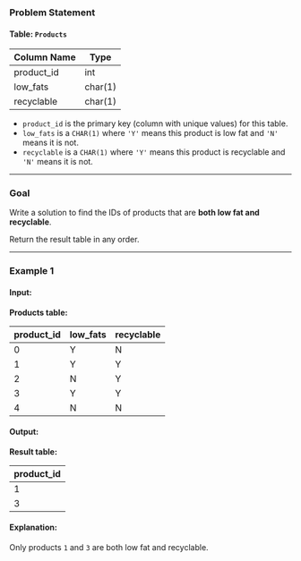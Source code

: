 ### Problem Statement

#### Table: `Products`

| Column Name | Type    |
|-------------|---------|
| product_id  | int     |
| low_fats    | char(1) |
| recyclable  | char(1) |

- `product_id` is the primary key (column with unique values) for this table.
- `low_fats` is a `CHAR(1)` where `'Y'` means this product is low fat and `'N'` means it is not.
- `recyclable` is a `CHAR(1)` where `'Y'` means this product is recyclable and `'N'` means it is not.

---

### Goal

Write a solution to find the IDs of products that are **both low fat and recyclable**.

Return the result table in any order.

---

### Example 1

#### Input: 
**Products table:**

| product_id  | low_fats | recyclable |
|-------------|----------|------------|
| 0           | Y        | N          |
| 1           | Y        | Y          |
| 2           | N        | Y          |
| 3           | Y        | Y          |
| 4           | N        | N          |

#### Output:
**Result table:**

| product_id  |
|-------------|
| 1           |
| 3           |

#### Explanation:
Only products `1` and `3` are both low fat and recyclable.

